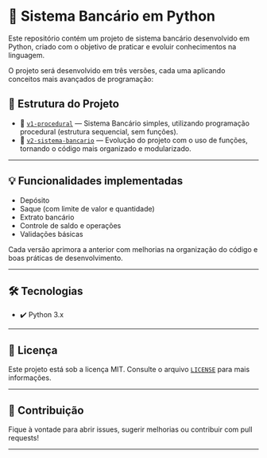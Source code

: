 # 🏦 Sistema Bancário em Python

Este repositório contém um projeto de sistema bancário desenvolvido em Python, criado com o objetivo de praticar e evoluir conhecimentos na linguagem.

O projeto será desenvolvido em três versões, cada uma aplicando conceitos mais avançados de programação:

## 🚀 Estrutura do Projeto

- 🔸 [`v1-procedural`](./v1-procedural) — Sistema Bancário simples, utilizando programação procedural (estrutura sequencial, sem funções).
- 🔸 [`v2-sistema-bancario`](./v2-sistema-bancario) — Evolução do projeto com o uso de funções, tornando o código mais organizado e modularizado.

---

## 💡 Funcionalidades implementadas

- Depósito
- Saque (com limite de valor e quantidade)
- Extrato bancário
- Controle de saldo e operações
- Validações básicas

Cada versão aprimora a anterior com melhorias na organização do código e boas práticas de desenvolvimento.

---

## 🛠️ Tecnologias

- ✔️ Python 3.x

---

## 📄 Licença

Este projeto está sob a licença MIT. Consulte o arquivo [`LICENSE`](./LICENSE) para mais informações.

---

## 🤝 Contribuição

Fique à vontade para abrir issues, sugerir melhorias ou contribuir com pull requests!

---
